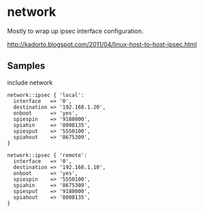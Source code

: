 network
=======

Mostly to wrap up ipsec interface configuration.

http://kadorto.blogspot.com/2011/04/linux-host-to-host-ipsec.html

Samples
-------

include network

```
network::ipsec { 'local':
  interface   => '0',
  destination => '192.168.1.20',
  onboot      => 'yes',
  spiespin    => '9180000',
  spiahin     => '8008135',
  spiesput    => '5550100',
  spiahout    => '8675309',
}
```
```
network::ipsec { 'remote':
  interface   => '0',
  destination => '192.168.1.10',
  onboot      => 'yes',
  spiespin    => '5550100',
  spiahin     => '8675309',
  spiesput    => '9180000',
  spiahout    => '8008135',
}
```
